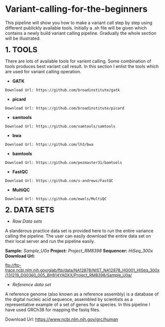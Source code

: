 # Variant-calling-for-the-beginners
This pipeline will show you how to make a variant call step by step using different publickly available tools.
Initially a .sh file will be given which contains a newly build variant calling pipeline.
Gradually the whole section will be illustrated.


<font size="5">**1. TOOLS**</font>

There are lots of available tools for varient calling. Some combination of tools produces best variant call result.
In this section I enlist the tools which are used for variant calling operation.

+ **GATK** 
~~~
Download Url: https://github.com/broadinstitute/gatk
~~~
+ **picard**
~~~
Download Url: https://github.com/broadinstitute/picard
~~~
+ **samtools**
~~~
Download Url: https://github.com/samtools/samtools
~~~
+ **bwa**
~~~
Download Url: https://github.com/lh3/bwa
~~~
+ **bamtools**
~~~
Download Url: https://github.com/pezmaster31/bamtools
~~~
+ **FastQC**
~~~
Download Url: https://github.com/s-andrews/FastQC
~~~
+ **MultiQC**
~~~
Download Url: https://github.com/ewels/MultiQC
~~~


<font size="5">**2. DATA SETS**</font>

+ *Raw Data sets*

A slanderous practice data set is provided here to run the entire variance calling the pipeline. The user can easily download the entire data set on their local server and run the pipeline easily.

 **Sample:** *Sample_U0a*
 **Project:** *Project_RM8398*
 **Sequencer:** *HiSeq_300x*
 **Download Url:** 

<font size="2">ftp://ftp-trace.ncbi.nlm.nih.gov/giab/ftp/data/NA12878/NIST_NA12878_HG001_HiSeq_300x/131219_D00360_005_BH814YADXX/Project_RM8398/Sample_U0a/</font>


+ *Reference data set*

A reference genome (also known as a reference assembly) is a database of the digital nucleic acid sequence, assembled by scientists as a representative example of a set of genes for a species. In this pipeline I have used GRCh38 for mapping the fastq files.

Download Url: https://www.ncbi.nlm.nih.gov/grc/human

